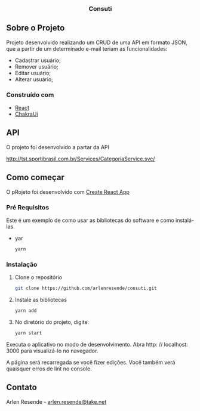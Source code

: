 

<!-- PROJECT LOGO -->
<br />
<p align="center">

  <h3 align="center">Consuti</h3>


<!-- ABOUT THE PROJECT -->
## Sobre o Projeto

Projeto desenvolvido realizando um CRUD de uma API em formato JSON, que a partir de um determinado e-mail teriam as funcionalidades:

* Cadastrar usuário;
* Remover usuário;
* Editar usuário;
* Alterar usuário;



### Construído com

* [React](https://pt-br.reactjs.org/)
* [ChakraUi](https://chakra-ui.com/)




<!-- API -->
##  API

 O projeto foi desenvolvido a partar da API

 http://tst.sportibrasil.com.br/Services/CategoriaService.svc/

<!-- GETTING STARTED -->
## Como começar


O pRojeto foi desenvolvido com [Create React App ](https://pt-br.reactjs.org/)

### Pré Requisitos

Este é um exemplo de como usar as bibliotecas do software e como instalá-las.
* yar
  ```sh
  yarn
  ```

### Instalação

1. Clone o repositório
   ```sh
   git clone https://github.com/arlenresende/consuti.git
   ```
2. Instale as bibliotecas
   ```sh
   yarn add
   ```
3. No diretório do projeto, digite:
   ```sh
   yarn start
   ```

 Executa o aplicativo no modo de desenvolvimento.
  Abra http: // localhost: 3000 para visualizá-lo no navegador.

  A página será recarregada se você fizer edições.
  Você também verá quaisquer erros de lint no console.


<!-- CONTACT -->
## Contato

Arlen Resende - arlen.resende@take.net



